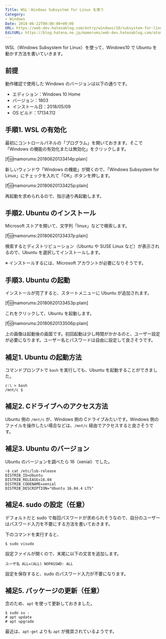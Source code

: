 ```yaml
---
Title: WSL：Windows Subsystem for Linux を使う
Category:
- Windows
Date: 2018-06-22T00:00:00+09:00
URL: https://web-dev.hatenablog.com/entry/windows/10/subsystem-for-linux/ubuntu
EditURL: https://blog.hatena.ne.jp/mamorums/web-dev.hatenablog.com/atom/entry/17391345971655889514
---
```


WSL（Windows Subsystem for Linux）を使って、Windows10 で Ubuntu を動かす方法を書いていきます。


## 前提
動作確認で使用した Windows のバージョンは以下の通りです。

- エディション：Windows 10 Home
- バージョン：1803
- インストール日：2018/05/09
- OS ビルド：17134.112


## 手順1. WSL の有効化
最初にコントロールパネルの「プログラム」を開いておきます。そこで「Windows の機能の有効化または無効化」をクリックします。

[f:id:mamorums:20180620133414p:plain]

新しいウィンドウ「Windows の機能」が開くので、「Windows Subsystem for Linux」にチェックを入れて「OK」ボタンを押します。

[f:id:mamorums:20180620133425p:plain]

再起動を求められるので、指示通り再起動します。


## 手順2. Ubuntu のインストール
Microsoft ストアを開いて、文字列「linux」などで検索します。

[f:id:mamorums:20180620133437p:plain]

検索するとディストリビューション（Ubuntu や SUSE Linux など）が表示されるので、Ubuntu を選択してインストールします。

※ インストールするには、Microsoft アカウントが必要になりそうです。


## 手順3. Ubuntu の起動
インストールが完了すると、スタートメニューに Ubuntu が追加されます。

[f:id:mamorums:20180620133453p:plain]

これをクリックして、Ubuntu を起動します。

[f:id:mamorums:20180620133506p:plain]

上の画像は起動後の画面です。初回起動は少し時間がかかるのと、ユーザー設定が必要になります。ユーザー名とパスワードは自由に設定して良さそうです。


## 補足1. Ubuntu の起動方法
コマンドプロンプトで `bash` を実行しても、Ubuntu を起動することができました。

```
c:\ > bash
/mnt/c $
```

## 補足2. Cドライブへのアクセス方法
Ubuntu 側の `/mnt/c` が、Windows 側の Cドライブみたいです。Windows 側のファイルを操作したい場合などは、`/mnt/c` 経由でアクセスすると良さそうです。


## 補足3. Ubuntu のバージョン
Ubuntu のバージョンを調べたら 16（xenial）でした。

```
~$ cat /etc/lsb-release
DISTRIB_ID=Ubuntu
DISTRIB_RELEASE=16.04
DISTRIB_CODENAME=xenial
DISTRIB_DESCRIPTION="Ubuntu 16.04.4 LTS"
```


## 補足4. sudo の設定（任意）
デフォルトだと sudo で毎回パスワードが求められそうなので、自分のユーザーはパスワード入力を不要にする方法を書いておきます。

下のコマンドを実行すると、

```
$ sudo visudo
```

設定ファイルが開くので、末尾に以下の文言を追加します。

```
ユーザ名 ALL=(ALL) NOPASSWD: ALL
```

設定を保存すると、sudo のパスワード入力が不要になります。


## 補足5. パッケージの更新（任意）
念のため、`apt` を使って更新しておきました。

```
$ sudo su -
# apt update
# apt upgrade
```

最近は、`apt-get` よりも `apt` が推奨されているようです。
